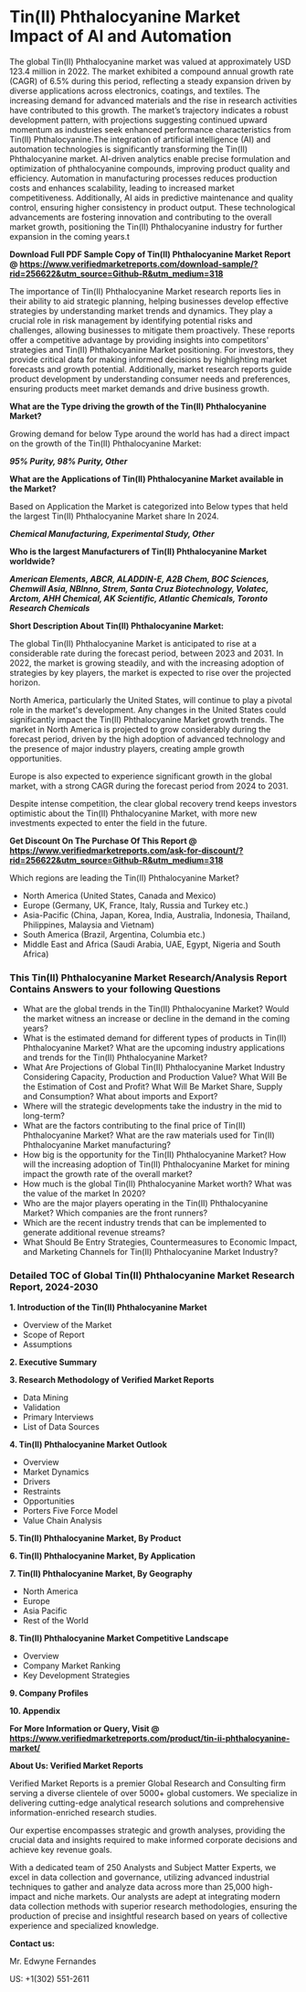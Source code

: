 <meta name="title" content="Global Tin(II) Phthalocyanine Market Impact of AI and Automation"><meta name="description" content="The global Tin(II) Phthalocyanine market was valued at approximately USD 123.4 million in 2022. The market exhibited a compound annual growth rate (CAGR) of 6.5% during t"><meta name="title" content="Tin(II) Phthalocyanine Market Size, Share, Scope, Trends, Growth, Opportunities, Analysis, Forecast"><h1>Tin(II) Phthalocyanine Market Impact of AI and Automation</h1>The global Tin(II) Phthalocyanine market was valued at approximately USD 123.4 million in 2022. The market exhibited a compound annual growth rate (CAGR) of 6.5% during this period, reflecting a steady expansion driven by diverse applications across electronics, coatings, and textiles. The increasing demand for advanced materials and the rise in research activities have contributed to this growth. The market’s trajectory indicates a robust development pattern, with projections suggesting continued upward momentum as industries seek enhanced performance characteristics from Tin(II) Phthalocyanine.The integration of artificial intelligence (AI) and automation technologies is significantly transforming the Tin(II) Phthalocyanine market. AI-driven analytics enable precise formulation and optimization of phthalocyanine compounds, improving product quality and efficiency. Automation in manufacturing processes reduces production costs and enhances scalability, leading to increased market competitiveness. Additionally, AI aids in predictive maintenance and quality control, ensuring higher consistency in product output. These technological advancements are fostering innovation and contributing to the overall market growth, positioning the Tin(II) Phthalocyanine industry for further expansion in the coming years.t</p><p id="" class=""><strong>Download Full PDF Sample Copy of Tin(II) Phthalocyanine Market Report @ <a href="https://www.verifiedmarketreports.com/download-sample/?rid=256622&utm_source=Github-R&utm_medium=318" target="_blank">https://www.verifiedmarketreports.com/download-sample/?rid=256622&utm_source=Github-R&utm_medium=318</a></strong></p><p>The importance of&nbsp;Tin(II) Phthalocyanine Market research reports lies in their ability to aid strategic planning, helping businesses develop effective strategies by understanding market trends and dynamics. They play a crucial role in risk management by identifying potential risks and challenges, allowing businesses to mitigate them proactively. These reports offer a competitive advantage by providing insights into competitors' strategies and Tin(II) Phthalocyanine Market positioning. For investors, they provide critical data for making informed decisions by highlighting market forecasts and growth potential. Additionally, market research reports guide product development by understanding consumer needs and preferences, ensuring products meet market demands and drive business growth.</p><p><strong>What are the&nbsp;Type driving the growth of the Tin(II) Phthalocyanine Market?</strong></p><p id="" class="">Growing demand for below Type around the world has had a direct impact on the growth of the Tin(II) Phthalocyanine Market:</p><em><strong>95% Purity, 98% Purity, Other</strong></em></p><strong>What are the&nbsp;Applications&nbsp;of Tin(II) Phthalocyanine Market available in the Market?</strong></p><p id="" class="">Based on Application the Market is categorized into Below types that held the largest Tin(II) Phthalocyanine Market share In 2024.</p><em><strong>Chemical Manufacturing, Experimental Study, Other</strong></em></p><strong>Who is the largest Manufacturers of Tin(II) Phthalocyanine Market worldwide?</strong></p><p><em><strong>American Elements, ABCR, ALADDIN-E, A2B Chem, BOC Sciences, Chemwill Asia, NBInno, Strem, Santa Cruz Biotechnology, Volatec, Arctom, AHH Chemical, AK Scientific, Atlantic Chemicals, Toronto Research Chemicals</strong></em></p><p id="" class=""><strong>Short Description About Tin(II) Phthalocyanine Market:</strong></p><p>The global Tin(II) Phthalocyanine Market is anticipated to rise at a considerable rate during the forecast period, between 2023 and 2031. In 2022, the market is growing steadily, and with the increasing adoption of strategies by key players, the market is expected to rise over the projected horizon.</p><p>North America, particularly the United States, will continue to play a pivotal role in the market's development. Any changes in the United States could significantly impact the Tin(II) Phthalocyanine Market growth trends. The market in North America is projected to grow considerably during the forecast period, driven by the high adoption of advanced technology and the presence of major industry players, creating ample growth opportunities.</p><p>Europe is also expected to experience significant growth in the global market, with a strong CAGR during the forecast period from 2024 to 2031.</p><p>Despite intense competition, the clear global recovery trend keeps investors optimistic about the Tin(II) Phthalocyanine Market, with more new investments expected to enter the field in the future.</p><p id="" class=""><strong>Get Discount On The Purchase Of This Report @ <a href="https://www.verifiedmarketreports.com/ask-for-discount/?rid=256622&utm_source=Github-R&utm_medium=318" target="_blank">https://www.verifiedmarketreports.com/ask-for-discount/?rid=256622&utm_source=Github-R&utm_medium=318</a></strong></p>Which regions are leading the Tin(II) Phthalocyanine Market?</p><ul><li>North America (United States, Canada and Mexico)</li><li>Europe (Germany, UK, France, Italy, Russia and Turkey etc.)</li><li>Asia-Pacific (China, Japan, Korea, India, Australia, Indonesia, Thailand, Philippines, Malaysia and Vietnam)</li><li>South America (Brazil, Argentina, Columbia etc.)</li><li>Middle East and Africa (Saudi Arabia, UAE, Egypt, Nigeria and South Africa)</li></ul><h3 id="" class="">This Tin(II) Phthalocyanine Market Research/Analysis Report Contains Answers to your following Questions</h3><ul><li>What are the global trends in the Tin(II) Phthalocyanine Market? Would the market witness an increase or decline in the demand in the coming years?</li><li>What is the estimated demand for different types of products in Tin(II) Phthalocyanine Market? What are the upcoming industry applications and trends for the Tin(II) Phthalocyanine Market?</li><li>What Are Projections of Global Tin(II) Phthalocyanine Market Industry Considering Capacity, Production and Production Value? What Will Be the Estimation of Cost and Profit? What Will Be Market Share, Supply and Consumption? What about imports and Export?</li><li>Where will the strategic developments take the industry in the mid to long-term?</li><li>What are the factors contributing to the final price of Tin(II) Phthalocyanine Market? What are the raw materials used for Tin(II) Phthalocyanine Market manufacturing?</li><li>How big is the opportunity for the Tin(II) Phthalocyanine Market? How will the increasing adoption of Tin(II) Phthalocyanine Market for mining impact the growth rate of the overall market?</li><li>How much is the global Tin(II) Phthalocyanine Market worth? What was the value of the market In 2020?</li><li>Who are the major players operating in the Tin(II) Phthalocyanine Market? Which companies are the front runners?</li><li>Which are the recent industry trends that can be implemented to generate additional revenue streams?</li><li>What Should Be Entry Strategies, Countermeasures to Economic Impact, and Marketing Channels for Tin(II) Phthalocyanine Market Industry?</li></ul><h3 id="" class="">Detailed TOC of Global Tin(II) Phthalocyanine Market Research Report, 2024-2030</h3><p id="" class=""><strong>1. Introduction of the Tin(II) Phthalocyanine Market</strong></p><ul><li>Overview of the Market</li><li>Scope of Report</li><li>Assumptions</li></ul><p id="" class=""><strong>2. Executive Summary</strong></p><p id="" class=""><strong>3. Research Methodology of Verified Market Reports</strong></p><ul><li>Data Mining</li><li>Validation</li><li>Primary Interviews</li><li>List of Data Sources</li></ul><p id="" class=""><strong>4. Tin(II) Phthalocyanine Market Outlook</strong></p><ul><li>Overview</li><li>Market Dynamics</li><li>Drivers</li><li>Restraints</li><li>Opportunities</li><li>Porters Five Force Model</li><li>Value Chain Analysis</li></ul><p id="" class=""><strong>5. Tin(II) Phthalocyanine Market, By Product</strong></p><p id="" class=""><strong>6. Tin(II) Phthalocyanine Market, By Application</strong></p><p id="" class=""><strong>7. Tin(II) Phthalocyanine Market, By Geography</strong></p><ul><li>North America</li><li>Europe</li><li>Asia Pacific</li><li>Rest of the World</li></ul><p id="" class=""><strong>8. Tin(II) Phthalocyanine Market Competitive Landscape</strong></p><ul><li>Overview</li><li>Company Market Ranking</li><li>Key Development Strategies</li></ul><p id="" class=""><strong>9. Company Profiles</strong></p><p id="" class=""><strong>10. Appendix</strong></p><p id="" class=""><strong>For More Information or Query, Visit @ <a href="https://www.verifiedmarketreports.com/product/tin-ii-phthalocyanine-market/" target="_blank">https://www.verifiedmarketreports.com/product/tin-ii-phthalocyanine-market/</a></strong></p><p id="" class=""><strong>About Us: Verified Market Reports</strong></p><p id="" class="">Verified Market Reports is a premier Global Research and Consulting firm serving a diverse clientele of over 5000+ global customers. We specialize in delivering cutting-edge analytical research solutions and comprehensive information-enriched research studies.</p><p id="" class="">Our expertise encompasses strategic and growth analyses, providing the crucial data and insights required to make informed corporate decisions and achieve key revenue goals.</p><p id="" class="">With a dedicated team of 250 Analysts and Subject Matter Experts, we excel in data collection and governance, utilizing advanced industrial techniques to gather and analyze data across more than 25,000 high-impact and niche markets. Our analysts are adept at integrating modern data collection methods with superior research methodologies, ensuring the production of precise and insightful research based on years of collective experience and specialized knowledge.</p><p id="" class=""><strong>Contact us:</strong></p><p id="" class="">Mr. Edwyne Fernandes</p><p id="" class="">US: +1(302) 551-2611</p>